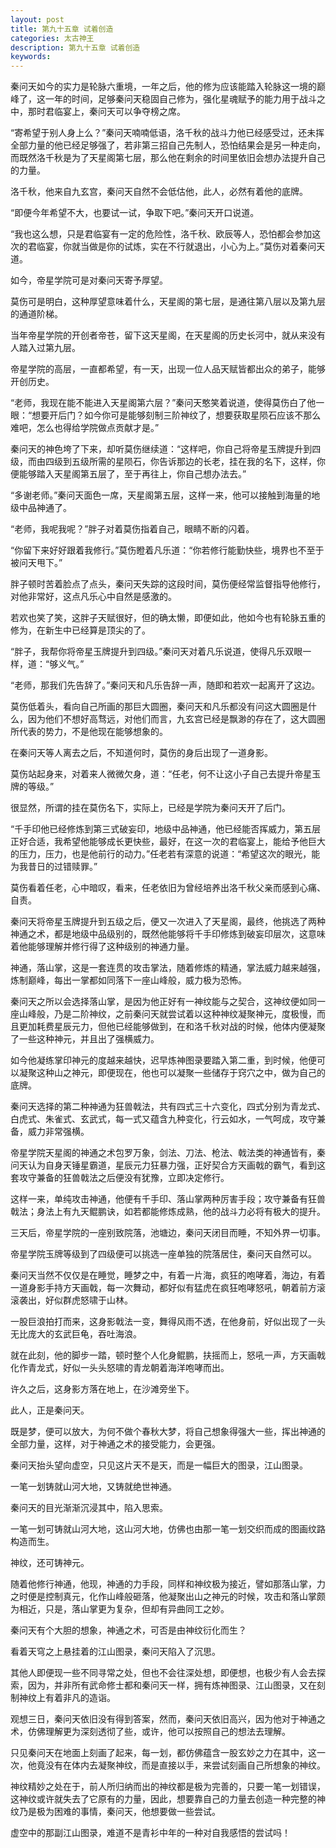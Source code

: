 ```yaml
---
layout: post
title: 第九十五章 试着创造
categories: 太古神王
description: 第九十五章 试着创造
keywords:
---
```


秦问天如今的实力是轮脉六重境，一年之后，他的修为应该能踏入轮脉这一境的巅峰了，这一年的时间，足够秦问天稳固自己修为，强化星魂赋予的能力用于战斗之中，那时君临宴上，秦问天可以争夺榜之席。

“寄希望于别人身上么？”秦问天喃喃低语，洛千秋的战斗力他已经感受过，还未挥全部力量的他已经足够强了，若非第三招自己先制人，恐怕结果会是另一种走向，而既然洛千秋是为了天星阁第七层，那么他在剩余的时间里依旧会想办法提升自己的力量。

洛千秋，他来自九玄宫，秦问天自然不会低估他，此人，必然有着他的底牌。

“即便今年希望不大，也要试一试，争取下吧。”秦问天开口说道。

“我也这么想，只是君临宴有一定的危险性，洛千秋、欧辰等人，恐怕都会参加这次的君临宴，你就当做是你的试炼，实在不行就退出，小心为上。”莫伤对着秦问天道。

如今，帝星学院可是对秦问天寄予厚望。

莫伤可是明白，这种厚望意味着什么，天星阁的第七层，是通往第八层以及第九层的通道阶梯。

当年帝星学院的开创者帝苍，留下这天星阁，在天星阁的历史长河中，就从来没有人踏入过第九层。

帝星学院的高层，一直都希望，有一天，出现一位人品天赋皆都出众的弟子，能够开创历史。

“老师，我现在能不能进入天星阁第六层？”秦问天憨笑着说道，使得莫伤白了他一眼：“想要开后门？如今你可是能够刻制三阶神纹了，想要获取星陨石应该不那么难吧，怎么也得给学院做点贡献才是。”

秦问天的神色垮了下来，却听莫伤继续道：“这样吧，你自己将帝星玉牌提升到四级，而由四级到五级所需的星陨石，你告诉那边的长老，挂在我的名下，这样，你便能够踏入天星阁第五层了，至于再往上，你自己想办法去。”

“多谢老师。”秦问天面色一席，天星阁第五层，这样一来，他可以接触到海量的地级中品神通了。

“老师，我呢我呢？”胖子对着莫伤指着自己，眼睛不断的闪着。

“你留下来好好跟着我修行。”莫伤瞪着凡乐道：“你若修行能勤快些，境界也不至于被问天甩下。”

胖子顿时苦着脸点了点头，秦问天失踪的这段时间，莫伤便经常监督指导他修行，对他非常好，这点凡乐心中自然是感激的。

若欢也笑了笑，这胖子天赋很好，但的确太懒，即便如此，他如今也有轮脉五重的修为，在新生中已经算是顶尖的了。

“胖子，我帮你将帝星玉牌提升到四级。”秦问天对着凡乐说道，使得凡乐双眼一样，道：“够义气。”

“老师，那我们先告辞了。”秦问天和凡乐告辞一声，随即和若欢一起离开了这边。

莫伤低着头，看向自己所画的那巨大圆圈，秦问天和凡乐都没有问这大圆圈是什么，因为他们不想好高骛远，对他们而言，九玄宫已经是飘渺的存在了，这大圆圈所代表的势力，不是他现在能够想象的。

在秦问天等人离去之后，不知道何时，莫伤的身后出现了一道身影。

莫伤站起身来，对着来人微微欠身，道：“任老，何不让这小子自己去提升帝星玉牌的等级。”

很显然，所谓的挂在莫伤名下，实际上，已经是学院为秦问天开了后门。

“千手印他已经修炼到第三式破妄印，地级中品神通，他已经能否挥威力，第五层正好合适，我希望他能够成长更快些，最好，在这一次的君临宴上，能给予他巨大的压力，压力，也是他前行的动力。”任老若有深意的说道：“希望这次的眼光，能为我昔日的过错赎罪。”

莫伤看着任老，心中暗叹，看来，任老依旧为曾经培养出洛千秋父亲而感到心痛、自责。

秦问天将帝星玉牌提升到五级之后，便又一次进入了天星阁，最终，他挑选了两种神通之术，都是地级中品级别的，既然他能够将千手印修炼到破妄印层次，这意味着他能够理解并修行得了这种级别的神通力量。

神通，落山掌，这是一套连贯的攻击掌法，随着修炼的精通，掌法威力越来越强，炼制巅峰，每出一掌都如同落下一座山峰般，威力极为恐怖。

秦问天之所以会选择落山掌，是因为他正好有一神纹能与之契合，这神纹便如同一座山峰般，乃是二阶神纹，之前秦问天就尝试着以这种神纹凝聚神元，度极慢，而且更加耗费星辰元力，但他已经能够做到，在和洛千秋对战的时候，他体内便凝聚了一些这种神元，并且出了强横威力。

如今他凝练掌印神元的度越来越快，迟早炼神图录要踏入第二重，到时候，他便可以凝聚这种山之神元，即便现在，他也可以凝聚一些储存于窍穴之中，做为自己的底牌。

秦问天选择的第二种神通为狂兽戟法，共有四式三十六变化，四式分别为青龙式、白虎式、朱雀式、玄武式，每一式又蕴含九种变化，行云如水，一气呵成，攻守兼备，威力非常强横。

帝星学院天星阁的神通之术包罗万象，剑法、刀法、枪法、戟法类的神通皆有，秦问天认为自身天锤星霸道，星辰元力狂暴力强，正好契合方天画戟的霸气，看到这套攻守兼备的狂兽戟法之后便没有犹豫，立即决定修行。

这样一来，单纯攻击神通，他便有千手印、落山掌两种厉害手段；攻守兼备有狂兽戟法；身法上有九天鲲鹏诀，如若都能修炼成熟，他的战斗力必将有极大的提升。

三天后，帝星学院的一座别致院落，池塘边，秦问天闭目而睡，不知外界一切事。

帝星学院玉牌等级到了四级便可以挑选一座单独的院落居住，秦问天自然可以。

秦问天当然不仅仅是在睡觉，睡梦之中，有着一片海，疯狂的咆哮着，海边，有着一道身影手持方天画戟，每一次舞动，都好似有猛虎在疯狂咆哮怒吼，朝着前方滚滚袭出，好似群虎怒啸于山林。

一股巨浪拍打而来，这身影戟法一变，舞得风雨不透，在他身前，好似出现了一头无比庞大的玄武巨龟，吞吐海浪。

就在此刻，他的脚步一踏，顿时整个人化身鲲鹏，扶摇而上，怒吼一声，方天画戟化作青龙式，好似一头头怒啸的青龙朝着海洋咆哮而出。

许久之后，这身影方落在地上，在沙滩旁坐下。

此人，正是秦问天。

既是梦，便可以放大，为何不做个春秋大梦，将自己想象得强大一些，挥出神通的全部力量，这样，对于神通之术的接受能力，会更强。

秦问天抬头望向虚空，只见这片天不是天，而是一幅巨大的图录，江山图录。

一笔一划铸就山河大地，又铸就绝世神通。

秦问天的目光渐渐沉浸其中，陷入思索。

一笔一划可铸就山河大地，这山河大地，仿佛也由那一笔一划交织而成的图画纹路构造而生。

神纹，还可铸神元。

随着他修行神通，他现，神通的力手段，同样和神纹极为接近，譬如那落山掌，力之时便是控制真元，化作山峰般砸落，他凝聚出山之神元的时候，攻击和落山掌颇为相近，只是，落山掌更为复杂，但却有异曲同工之妙。

秦问天有个大胆的想象，神通之术，可否是由神纹衍化而生？

看着天穹之上悬挂着的江山图录，秦问天陷入了沉思。

其他人即便现一些不同寻常之处，但也不会往深处想，即便想，也极少有人会去探索，因为，并非所有武命修士都和秦问天一样，拥有炼神图录、江山图录，又在刻制神纹上有着非凡的造诣。

观想三日，秦问天依旧没有得到答案，然而，秦问天依旧高兴，因为他对于神通之术，仿佛理解更为深刻透彻了些，或许，他可以按照自己的想法去理解。

只见秦问天在地面上刻画了起来，每一划，都仿佛蕴含一股玄妙之力在其中，这一次，他竟没有在体内去凝聚神纹，而是直接以手，来尝试刻画自己所想象的神纹。

神纹精妙之处在于，前人所归纳而出的神纹都是极为完善的，只要一笔一划错误，这神纹或许就失去了它原有的力量，因此，想要靠自己的力量去创造一种完整的神纹乃是极为困难的事情，秦问天，他想要做一些尝试。

虚空中的那副江山图录，难道不是青衫中年的一种对自我感悟的尝试吗！
